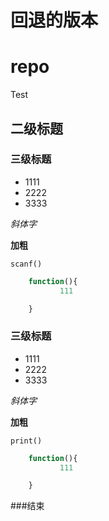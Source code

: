 # 回退的版本
# repo
Test

##  二级标题

###  三级标题

* 1111
* 2222
* 3333

*斜体字*

**加粗**

` scanf() `


```php
	function(){
           111

	}
```


###  三级标题

* 1111
* 2222
* 3333

*斜体字*

**加粗**

` print() `


```php
	function(){
           111

	}
```
###结束